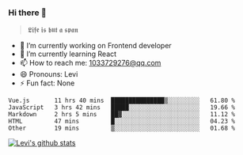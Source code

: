 ### Hi there 👋

> 𝕷𝖎𝖋𝖊 𝖎𝖘 𝖇𝖚𝖙 𝖆 𝖘𝖕𝖆𝖓

- 🔭 I’m currently working on Frontend developer
- 🌱 I’m currently learning React
- 📫 How to reach me: 1033729276@qq.com
- 😄 Pronouns: Levi
- ⚡ Fun fact: None


<!--START_SECTION:waka-->
```text
Vue.js       11 hrs 40 mins  ███████████████▒░░░░░░░░░   61.80 % 
JavaScript   3 hrs 42 mins   █████░░░░░░░░░░░░░░░░░░░░   19.66 % 
Markdown     2 hrs 5 mins    ██▓░░░░░░░░░░░░░░░░░░░░░░   11.12 % 
HTML         47 mins         █░░░░░░░░░░░░░░░░░░░░░░░░   04.23 % 
Other        19 mins         ▒░░░░░░░░░░░░░░░░░░░░░░░░   01.68 % 
```
<!--END_SECTION:waka-->


[![Levi's github stats](https://github-readme-stats.vercel.app/api?username=chaossssss)](https://github.com/anuraghazra/github-readme-stats)